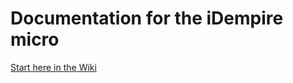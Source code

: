 # Documentation for the iDempire micro

[Start here in the Wiki](https://github.com/iDempiere-micro/Docs/wiki)

